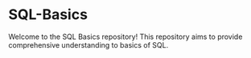 # SQL-Basics
Welcome to the SQL Basics repository!
This repository aims to provide comprehensive understanding to basics of SQL.
